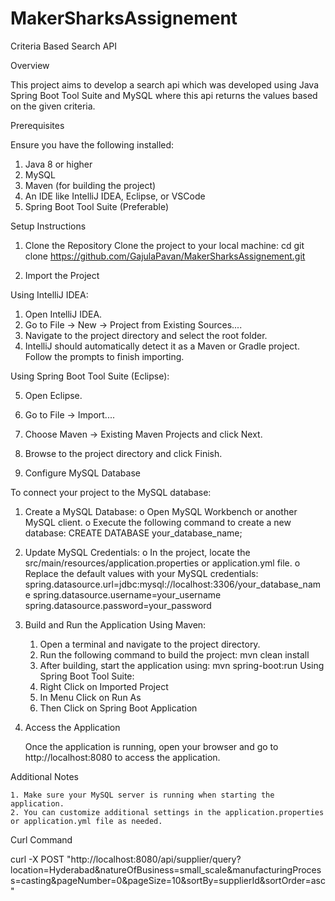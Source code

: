 # MakerSharksAssignement

Criteria Based Search API

Overview

This project aims to develop a search api which was developed using Java Spring Boot Tool Suite and MySQL where this api returns the values based on the given criteria.

Prerequisites

Ensure you have the following installed:

 1. Java 8 or higher
 2. MySQL
 3. Maven (for building the project)
 4. An IDE like IntelliJ IDEA, Eclipse, or VSCode
 5. Spring Boot Tool Suite (Preferable)

Setup Instructions

1. Clone the Repository
Clone the project to your local machine:
cd <filedirectory>
git clone https://github.com/GajulaPavan/MakerSharksAssignement.git

2. Import the Project

Using IntelliJ IDEA:

 1.	Open IntelliJ IDEA.
 2.	Go to File -> New -> Project from Existing Sources....
 3.	Navigate to the project directory and select the root folder.
 4.	IntelliJ should automatically detect it as a Maven or Gradle project. Follow the prompts to finish importing.

Using Spring Boot Tool Suite (Eclipse):

 5.	Open Eclipse.
 6.	Go to File -> Import....
 7.	Choose Maven -> Existing Maven Projects and click Next.
 8.	Browse to the project directory and click Finish.
    

3. Configure MySQL Database

To connect your project to the MySQL database:

 1.	Create a MySQL Database:
  o	Open MySQL Workbench or another MySQL client.
  o	Execute the following command to create a new database:
  CREATE DATABASE your_database_name;

 2.	Update MySQL Credentials:
  o	In the project, locate the src/main/resources/application.properties or application.yml file.
  o	Replace the default values with your MySQL credentials:
   spring.datasource.url=jdbc:mysql://localhost:3306/your_database_name 
   spring.datasource.username=your_username
   spring.datasource.password=your_password

4. Build and Run the Application
   Using Maven:
   1. Open a terminal and navigate to the project directory.
   2. Run the following command to build the project:
             mvn clean install
   3. After building, start the application using:
       mvn spring-boot:run
   Using Spring Boot Tool Suite:
   1. Right Click on Imported Project 
   2. In Menu Click on Run As 
   3. Then Click on Spring Boot Application 

5. Access the Application

   Once the application is running, open your browser and go to http://localhost:8080 to access the application.

Additional Notes

	1. Make sure your MySQL server is running when starting the application.
	2. You can customize additional settings in the application.properties or application.yml file as needed.

Curl Command

curl -X POST "http://localhost:8080/api/supplier/query?location=Hyderabad&natureOfBusiness=small_scale&manufacturingProcess=casting&pageNumber=0&pageSize=10&sortBy=supplierId&sortOrder=asc"

